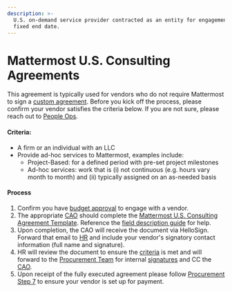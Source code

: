```yaml
---
description: >-
  U.S. on-demand service provider contracted as an entity for engagement without
  fixed end date.
---
```


# Mattermost U.S. Consulting Agreements

This agreement is typically used for vendors who do not require Mattermost to sign a [custom agreement](https://handbook.mattermost.com/company/how-to-guides-for-staff/how-to-purchase/how-to-procure-a-vendor-contract#procuring-a-vendor). Before you kick off the process, please confirm your vendor satisfies the criteria below. If you are not sure, please reach out to [People Ops](https://community.mattermost.com/private-core/channels/ask-people-team).  

#### **Criteria:** 

* A firm or an individual with an LLC 
* Provide ad-hoc services to Mattermost, examples include:  
  * Project-Based: for a defined period with pre-set project milestones
  * Ad-hoc services: work that is \(i\) not continuous \(e.g. hours vary month to month\) and \(ii\) typically assigned on an as-needed basis

#### **Process**

1. Confirm you have [budget approval](https://handbook.mattermost.com/company/how-to-guides-for-staff/how-to-purchase/how-to-procure-a-vendor-contract#step-1-send-for-budget-approval) to engage with a vendor.
2. The appropriate [CAO](https://handbook.mattermost.com/operations/operations/company-agreements#what-are-e-sign-completion-expectations) should complete the [Mattermost U.S. Consulting Agreement Template](https://app.hellosign.com/s/GnvOJVYW). Reference the [field description guide](https://docs.google.com/document/d/1FKef8xf9N_NTEc0owbAGH4mb0UzU8CJQ5qckGvIl1UM/edit) for help. 
3. Upon completion, the CAO will receive the document via HelloSign. Forward that email to [HR](mailto:%20hr@mattermost.com) and include your vendor's signatory contact information \(full name and signature\). 
4. HR will review the document to ensure the [criteria](https://handbook.mattermost.com/operations/finance/risk-management/mattermost-templated-agreements#criteria) is met and will forward to the [Procurement Team](https://handbook.mattermost.com/company/how-to-guides-for-staff/how-to-purchase/how-to-procure-a-vendor-contract#step-4-send-for-internal-signature) for internal [signatures](https://handbook.mattermost.com/operations/operations/company-agreements#who-can-sign-on-behalf-of-the-company) and CC the [CAO](https://handbook.mattermost.com/operations/operations/company-agreements#what-are-e-sign-completion-expectations).  
5. Upon receipt of the fully executed agreement please follow [Procurement Step 7](https://handbook.mattermost.com/company/how-to-guides-for-staff/how-to-purchase/how-to-procure-a-vendor-contract#step-7-vendor-on-boarding-and-invoice-processing) to ensure your vendor is set up for payment.  
